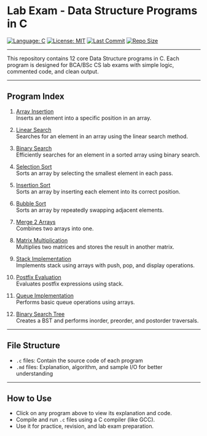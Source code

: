 # Lab Exam - Data Structure Programs in C

[![Language: C](https://img.shields.io/badge/language-C-blue.svg)](https://github.com/MasterOfBrokenLogic/Lab-Exam)
[![License: MIT](https://img.shields.io/badge/license-MIT-green.svg)](LICENSE)
[![Last Commit](https://img.shields.io/github/last-commit/MasterOfBrokenLogic/Lab-Exam)](https://github.com/MasterOfBrokenLogic/Lab-Exam/commits/main)
[![Repo Size](https://img.shields.io/github/repo-size/MasterOfBrokenLogic/Lab-Exam)](https://github.com/MasterOfBrokenLogic/Lab-Exam)

---

This repository contains 12 core Data Structure programs in C. Each program is designed for BCA/BSc CS lab exams with simple logic, commented code, and clean output.

---

## Program Index

1. [Array Insertion](./arrayInsertion.md)  
   Inserts an element into a specific position in an array.

2. [Linear Search](./linearSearch.md)  
   Searches for an element in an array using the linear search method.

3. [Binary Search](./binarySearch.md)  
   Efficiently searches for an element in a sorted array using binary search.

4. [Selection Sort](./selectionSort.md)  
   Sorts an array by selecting the smallest element in each pass.

5. [Insertion Sort](./insertionSort.md)  
   Sorts an array by inserting each element into its correct position.

6. [Bubble Sort](./bubbleSort.md)  
   Sorts an array by repeatedly swapping adjacent elements.

7. [Merge 2 Arrays](./merge2arrays.md)  
   Combines two arrays into one.

8. [Matrix Multiplication](./matrixMultiplication.md)  
   Multiplies two matrices and stores the result in another matrix.

9. [Stack Implementation](./stackOps.md)  
   Implements stack using arrays with push, pop, and display operations.

10. [Postfix Evaluation](./postfixEval.md)  
    Evaluates postfix expressions using stack.

11. [Queue Implementation](./simpleQueue.md)  
    Performs basic queue operations using arrays.

12. [Binary Search Tree](./binarySearchTree.md)  
    Creates a BST and performs inorder, preorder, and postorder traversals.

---

## File Structure

- `.c` files: Contain the source code of each program  
- `.md` files: Explanation, algorithm, and sample I/O for better understanding

---

## How to Use

- Click on any program above to view its explanation and code.
- Compile and run `.c` files using a C compiler (like GCC).
- Use it for practice, revision, and lab exam preparation.
